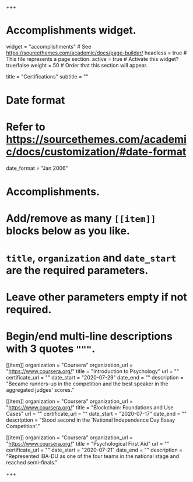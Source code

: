+++
# Accomplishments widget.
widget = "accomplishments"  # See https://sourcethemes.com/academic/docs/page-builder/
headless = true  # This file represents a page section.
active = true  # Activate this widget? true/false
weight = 50  # Order that this section will appear.

title = "Certifications"
subtitle = ""

# Date format
#   Refer to https://sourcethemes.com/academic/docs/customization/#date-format
date_format = "Jan 2006"

# Accomplishments.
#   Add/remove as many `[[item]]` blocks below as you like.
#   `title`, `organization` and `date_start` are the required parameters.
#   Leave other parameters empty if not required.
#   Begin/end multi-line descriptions with 3 quotes `"""`.

[[item]]
  organization = "Coursera"
  organization_url = "https://www.coursera.org/"
  title = "Introduction to Psychology"
  url = ""
  certificate_url = ""
  date_start = "2020-07-29"
  date_end = ""
  description = "Became runners-up in the competition and the best speaker in the aggregated judges' scores."

[[item]]
  organization = "Coursera"
  organization_url = "https://www.coursera.org/"
  title = "Blockchain: Foundations and Use Cases"
  url = ""
  certificate_url = ""
  date_start = "2020-07-17"
  date_end = ""
  description = "Stood second in the 'National Independence Day Essay Competition'."
  
[[item]]
  organization = "Coursera"
  organization_url = "https://www.coursera.org/"
  title = "Psychological First Aid"
  url = ""
  certificate_url = ""
  date_start = "2020-07-21"
  date_end = ""
  description = "Represented IBA-DU as one of the four teams in the national stage and reached semi-finals."

+++
